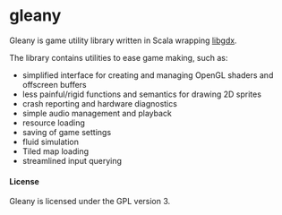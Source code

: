 gleany
======

Gleany is game utility library written in Scala wrapping 
[libgdx](https://github.com/libgdx/libgdx). 

The library contains utilities to ease game making, such as:

- simplified interface for creating and managing OpenGL shaders and offscreen buffers
- less painful/rigid functions and semantics for drawing 2D sprites
- crash reporting and hardware diagnostics
- simple audio management and playback
- resource loading
- saving of game settings
- fluid simulation
- Tiled map loading
- streamlined input querying


#### License

Gleany is licensed under the GPL version 3. 



